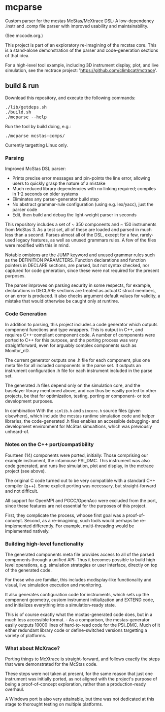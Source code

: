# mcparse

Custom parser for the mcstas McStas/McXtrace DSL: A low-dependency .instr and .comp
file parser with improved usability and maintainability.

(See mccode.org.)

This project is part of an exploratory re-imagining of the mcstas core. This 
is a stand-alone demonstration of the parser and code-generation sections of that
idea.

For a high-level tool example, including 3D instrument display, plot, and live
simulation, see the mctrace project: 'https://github.com/climbcat/mctrace'.

## build & run

Download this repository, and execute the following commands: 

<pre>
./lib/getdeps.sh
./build.sh
./mcparse --help
</pre>

Run the tool by build doing, e.g.: 

<pre>
./mcparse mcstas-comps/
</pre>

Currently targetting Linux only.

### Parsing

Improved McStas DSL parser:

- Prints precise error messages and pin-points the line error, allowing users to quickly grasp the nature of a mistake
- Much reduced library dependencies with no linking required; compiles in 1-2 seconds on older systems
- Eliminates any parser-generator build step
- No abstract grammar-rule configuration (using e.g. lex/yacc), just the parser code
- Edit, then build and debug the light-weight parser in seconds

This repository includes a set of ~ 350 components and ~ 150 instruments from McStas 3.
As a test set, all of these are loaded and parsed in much less than a second.
Parses almost all of the DSL, except for a few, rarely-used legacy features,
as well as unused grammars rules. A few of the files were modified with this in mind.

Notable omisions are the JUMP keyword and unused grammar rules such as the DEFINITION PARAMETERS.
Function declarations and function pointers in DECLARE sections, are parsed,
but not syntax checked, nor captured for code generation, since these were not required for the 
present purposes.

The parser improves on parsing security in some respects, for example, declarations 
in DECLARE sections are treated as actual C struct members, or an error is produced.
It also checks argument default values for validity, a mistake that would otherwise
be caught only at runtime.

### Code Generation

In addition to parsing, this project includes a code generator which outputs component
functions and type wrappers. This is output in C++, and requires C++-compliant component code.
A number of components were ported to C++ for this purpose, and the porting process was 
very straightforward, even for arguably complex components such as Monitor_nD.

The current generator outputs one .h file for each component, plus one meta file for all
included components in the parse set. It outputs an instrument configuration .h file
for each instrument included in the parse set.

The generated .h files depend only on the simulation core, and the baselayer library
mentioned above, and can thus be easilly ported to other projects, be that for optimization,
testing, porting or component- or tool development purposes.

In combination With the <code>simlib.h</code> and <code>simcore.h</code> source files
(given elsewhere), which include the mcstas runtime simulation code and 
helper libraries, the code-generated .h files enables an accessible debugging- and development
environment for McStas simualtions, which was previously unheard-of.

### Notes on the C++ port/compatibility

Fourteen (14) components were ported, initially: Those comprising our example
instrument, the infamouse PSI_DMC. This instrument was also code generated, and runs live
simulation, plot and display, in the mctrace project (see above).

The original C code turned out to be very compatible with a standard C++ compiler (g++).
Some explicit porting was necessary, but  straight-forward and not
difficult.

All support for OpenMPI and PGCC/OpenAcc were excluded from the port, since these features
are not essential for the purposes of this project.

First, they complicate the process, whoose first goal was a proof-of-concept. Second,
as a re-imagining, such tools would perhaps be re-implemented differently. For example, 
multi-threading would be implemented natively.

### Building high-level functionality

The generated components meta file provides access to all of the parsed components 
through a unified API: Thus it becomes possible to build high-level operations, 
e.g. simulation strategies or user interface, directly on top of the generated 
code.

For those who are familiar, this includes mcdisplay-like functionality and visual,
live simulation execution and monitoring.

It also generates configuration code for instruments, which sets up the component geometry,
custom instrument initialization and EXTEND code, and initializes everything into a
simulation-ready state.

This is of course exactly what the mcstas-generated code does, but in a much less
accessible format. - As a comparison, the mcstas-generator easily outputs 10000
lines of hard-to-read code for the PSI_DMC. Much of it either redundant library code
or define-switched versions targetting a variety of platforms.

### What about McXrace?

Porting things to McXtrace is straight-forward, and follows exactly the steps that
were demonstrated for the McStas code.

These steps were not taken at present, for the same reason that just one instrument
was initially ported, as not aligned with the project's purpose of being a proof-of-concept
exploration, rather than a production-ready overhaul.

A Windows port is also very attainable, but time was not dedicated at this stage to
thorought testing on multiple platforms.

